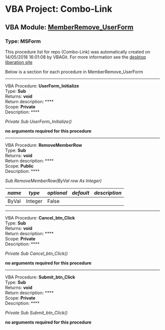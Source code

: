 # VBA Project: **Combo-Link**
## VBA Module: **[MemberRemove_UserForm](/scripts/MemberRemove_UserForm.vba "source is here")**
### Type: MSForm  

This procedure list for repo (Combo-Link) was automatically created on 14/05/2018 16:01:08 by VBAGit.
For more information see the [desktop liberation site](http://ramblings.mcpher.com/Home/excelquirks/drivesdk/gettinggithubready "desktop liberation")

Below is a section for each procedure in MemberRemove_UserForm

---
VBA Procedure: **UserForm_Initialize**  
Type: **Sub**  
Returns: **void**  
Return description: ****  
Scope: **Private**  
Description: ****  

*Private Sub UserForm_Initialize()*  

**no arguments required for this procedure**


---
VBA Procedure: **RemoveMemberRow**  
Type: **Sub**  
Returns: **void**  
Return description: ****  
Scope: **Public**  
Description: ****  

*Sub RemoveMemberRow(ByVal row As Integer)*  

*name*|*type*|*optional*|*default*|*description*
---|---|---|---|---
ByVal|Integer|False||


---
VBA Procedure: **Cancel_btn_Click**  
Type: **Sub**  
Returns: **void**  
Return description: ****  
Scope: **Private**  
Description: ****  

*Private Sub Cancel_btn_Click()*  

**no arguments required for this procedure**


---
VBA Procedure: **Submit_btn_Click**  
Type: **Sub**  
Returns: **void**  
Return description: ****  
Scope: **Private**  
Description: ****  

*Private Sub Submit_btn_Click()*  

**no arguments required for this procedure**
